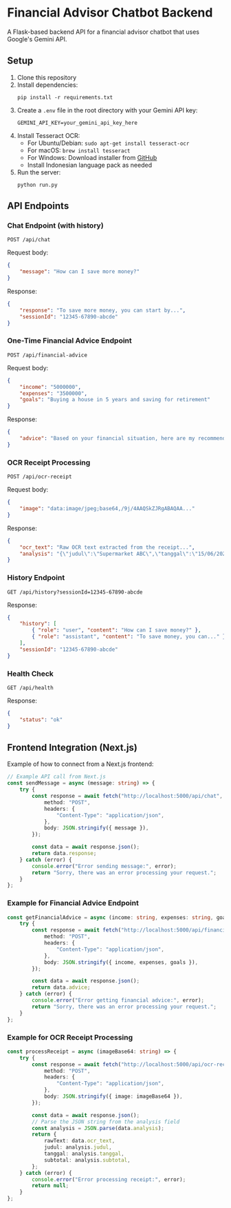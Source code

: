 # Financial Advisor Chatbot Backend

A Flask-based backend API for a financial advisor chatbot that uses Google's Gemini API.

## Setup

1. Clone this repository
2. Install dependencies:
   ```
   pip install -r requirements.txt
   ```
3. Create a `.env` file in the root directory with your Gemini API key:
   ```
   GEMINI_API_KEY=your_gemini_api_key_here
   ```
4. Install Tesseract OCR:
   - For Ubuntu/Debian: `sudo apt-get install tesseract-ocr`
   - For macOS: `brew install tesseract`
   - For Windows: Download installer from [GitHub](https://github.com/UB-Mannheim/tesseract/wiki)
   - Install Indonesian language pack as needed
5. Run the server:
   ```
   python run.py
   ```

## API Endpoints

### Chat Endpoint (with history)

`POST /api/chat`

Request body:

```json
{
	"message": "How can I save more money?"
}
```

Response:

```json
{
	"response": "To save more money, you can start by...",
	"sessionId": "12345-67890-abcde"
}
```

### One-Time Financial Advice Endpoint

`POST /api/financial-advice`

Request body:

```json
{
	"income": "5000000",
	"expenses": "3500000",
	"goals": "Buying a house in 5 years and saving for retirement"
}
```

Response:

```json
{
	"advice": "Based on your financial situation, here are my recommendations: ..."
}
```

### OCR Receipt Processing

`POST /api/ocr-receipt`

Request body:

```json
{
	"image": "data:image/jpeg;base64,/9j/4AAQSkZJRgABAQAA..."
}
```

Response:

```json
{
	"ocr_text": "Raw OCR text extracted from the receipt...",
	"analysis": "{\"judul\":\"Supermarket ABC\",\"tanggal\":\"15/06/2023\",\"subtotal\":\"250000\"}"
}
```

### History Endpoint

`GET /api/history?sessionId=12345-67890-abcde`

Response:

```json
{
	"history": [
		{ "role": "user", "content": "How can I save money?" },
		{ "role": "assistant", "content": "To save money, you can..." }
	],
	"sessionId": "12345-67890-abcde"
}
```

### Health Check

`GET /api/health`

Response:

```json
{
	"status": "ok"
}
```

## Frontend Integration (Next.js)

Example of how to connect from a Next.js frontend:

```typescript
// Example API call from Next.js
const sendMessage = async (message: string) => {
	try {
		const response = await fetch("http://localhost:5000/api/chat", {
			method: "POST",
			headers: {
				"Content-Type": "application/json",
			},
			body: JSON.stringify({ message }),
		});

		const data = await response.json();
		return data.response;
	} catch (error) {
		console.error("Error sending message:", error);
		return "Sorry, there was an error processing your request.";
	}
};
```

### Example for Financial Advice Endpoint

```typescript
const getFinancialAdvice = async (income: string, expenses: string, goals: string) => {
	try {
		const response = await fetch("http://localhost:5000/api/financial-advice", {
			method: "POST",
			headers: {
				"Content-Type": "application/json",
			},
			body: JSON.stringify({ income, expenses, goals }),
		});

		const data = await response.json();
		return data.advice;
	} catch (error) {
		console.error("Error getting financial advice:", error);
		return "Sorry, there was an error processing your request.";
	}
};
```

### Example for OCR Receipt Processing

```typescript
const processReceipt = async (imageBase64: string) => {
	try {
		const response = await fetch("http://localhost:5000/api/ocr-receipt", {
			method: "POST",
			headers: {
				"Content-Type": "application/json",
			},
			body: JSON.stringify({ image: imageBase64 }),
		});

		const data = await response.json();
		// Parse the JSON string from the analysis field
		const analysis = JSON.parse(data.analysis);
		return {
			rawText: data.ocr_text,
			judul: analysis.judul,
			tanggal: analysis.tanggal,
			subtotal: analysis.subtotal,
		};
	} catch (error) {
		console.error("Error processing receipt:", error);
		return null;
	}
};
```
